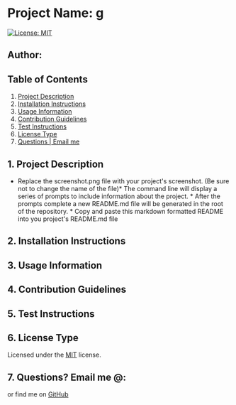 # Project Name: g


[![License: MIT](https://img.shields.io/badge/License-MIT-yellow.svg)](https://opensource.org/licenses/MIT)

## Author: 

## Table of Contents
<!--ts-->
1. [ Project Description ](#desc)
2. [ Installation Instructions ](#inst)
3. [ Usage Information ](#use)
4. [ Contribution Guidelines ](#guide)
5. [ Test Instructions ](#test)
6. [ License Type ](#l-type)
7. [ Questions | Email me ](#email)


<!--te-->
<a name="desc"></a>
## 1. Project Description

* Replace the screenshot.png file with your project's screenshot. (Be sure not to change the name of the file)* The command line will display a series of prompts to include information about the project. * After the prompts complete a new README.md file will be generated in the root of the repository. * Copy and paste this markdown formatted README into you project's README.md file
<a name="inst"></a>
## 2. Installation Instructions

 

<a name="use"></a>
## 3. Usage Information

 

<a name="guide"></a>
## 4. Contribution Guidelines

 

<a name="test"></a>
## 5. Test Instructions

 

<a name="l-type"></a>
## 6. License Type

 Licensed under the [MIT](license/mit.txt) license.

<a name="email"></a>
## 7. Questions? Email me @:

[](mailto:) or find me on [GitHub](https://github.com/)
